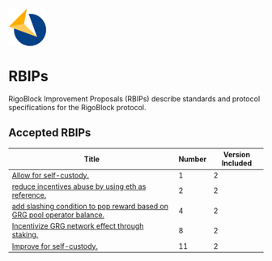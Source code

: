 <img src="https://raw.githubusercontent.com/RigoBlock/PR/master/new-logos/RigoBlock-logo-1000x1000.png" width="75px" >

# RBIPs

RigoBlock Improvement Proposals (RBIPs) describe standards and protocol specifications for the RigoBlock protocol.

## Accepted RBIPs

| Title                                                                                                                       | Number | Version Included |
| --------------------------------------------------------------------------------------------------------------------------- | ------ | ---------------- |
| [Allow for self-custody.](https://github.com/RigoBlock/RBIPs/issues/1)                    | 1     | 2                |
| [reduce incentives abuse by using eth as reference.](https://github.com/RigoBlock/RBIPs/issues/2)                    | 2     | 2                |
| [add slashing condition to pop reward based on GRG pool operator balance.](https://github.com/RigoBlock/RBIPs/issues/4)                    | 4     | 2                |
| [Incentivize GRG network effect through staking.](https://github.com/RigoBlock/RBIPs/issues/8)                    | 8     | 2                |
| [Improve for self-custody.](https://github.com/RigoBlock/RBIPs/issues/11)                    | 11     | 2                |
